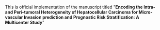 This is official implementation of the manuscript titled "**Encoding the Intra- and Peri-tumoral Heterogeneity of Hepatocellular Carcinoma for Micro-vascular Invasion prediction and Prognostic Risk Stratification: A Multicenter Study**"
